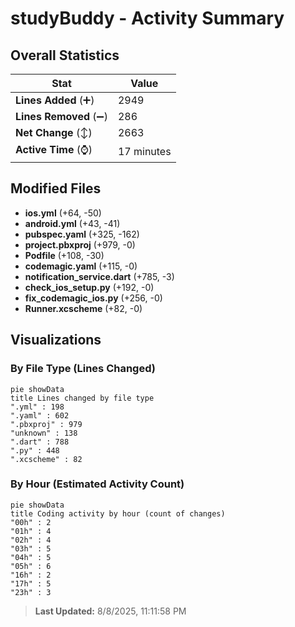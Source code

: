 # studyBuddy - Activity Summary 

## Overall Statistics

| Stat                   | Value                                                             |
| ---------------------- | ----------------------------------------------------------------- |
| **Lines Added** (➕)   | 2949                                          |
| **Lines Removed** (➖) | 286                                        |
| **Net Change** (↕)    | 2663                |
| **Active Time** (⌚)   | 17 minutes |


## Modified Files
- **ios.yml** (+64, -50)
- **android.yml** (+43, -41)
- **pubspec.yaml** (+325, -162)
- **project.pbxproj** (+979, -0)
- **Podfile** (+108, -30)
- **codemagic.yaml** (+115, -0)
- **notification_service.dart** (+785, -3)
- **check_ios_setup.py** (+192, -0)
- **fix_codemagic_ios.py** (+256, -0)
- **Runner.xcscheme** (+82, -0)

## Visualizations

### By File Type (Lines Changed)

```mermaid
pie showData
title Lines changed by file type
".yml" : 198
".yaml" : 602
".pbxproj" : 979
"unknown" : 138
".dart" : 788
".py" : 448
".xcscheme" : 82
```

### By Hour (Estimated Activity Count)

```mermaid
pie showData
title Coding activity by hour (count of changes)
"00h" : 2
"01h" : 4
"02h" : 4
"03h" : 5
"04h" : 5
"05h" : 6
"16h" : 2
"17h" : 5
"23h" : 3
```


> **Last Updated:** 8/8/2025, 11:11:58 PM